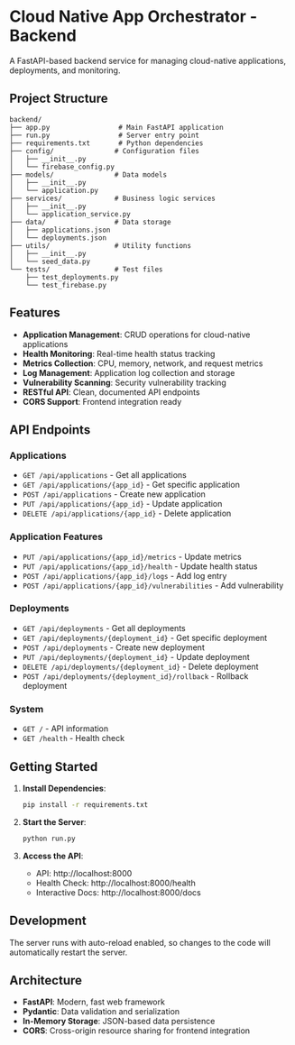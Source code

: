 # Cloud Native App Orchestrator - Backend

A FastAPI-based backend service for managing cloud-native applications, deployments, and monitoring.

## Project Structure

```
backend/
├── app.py                 # Main FastAPI application
├── run.py                 # Server entry point
├── requirements.txt       # Python dependencies
├── config/               # Configuration files
│   ├── __init__.py
│   └── firebase_config.py
├── models/               # Data models
│   ├── __init__.py
│   └── application.py
├── services/             # Business logic services
│   ├── __init__.py
│   └── application_service.py
├── data/                 # Data storage
│   ├── applications.json
│   └── deployments.json
├── utils/                # Utility functions
│   ├── __init__.py
│   └── seed_data.py
└── tests/                # Test files
    ├── test_deployments.py
    └── test_firebase.py
```

## Features

- **Application Management**: CRUD operations for cloud-native applications
- **Health Monitoring**: Real-time health status tracking
- **Metrics Collection**: CPU, memory, network, and request metrics
- **Log Management**: Application log collection and storage
- **Vulnerability Scanning**: Security vulnerability tracking
- **RESTful API**: Clean, documented API endpoints
- **CORS Support**: Frontend integration ready

## API Endpoints

### Applications
- `GET /api/applications` - Get all applications
- `GET /api/applications/{app_id}` - Get specific application
- `POST /api/applications` - Create new application
- `PUT /api/applications/{app_id}` - Update application
- `DELETE /api/applications/{app_id}` - Delete application

### Application Features
- `PUT /api/applications/{app_id}/metrics` - Update metrics
- `PUT /api/applications/{app_id}/health` - Update health status
- `POST /api/applications/{app_id}/logs` - Add log entry
- `POST /api/applications/{app_id}/vulnerabilities` - Add vulnerability

### Deployments
- `GET /api/deployments` - Get all deployments
- `GET /api/deployments/{deployment_id}` - Get specific deployment
- `POST /api/deployments` - Create new deployment
- `PUT /api/deployments/{deployment_id}` - Update deployment
- `DELETE /api/deployments/{deployment_id}` - Delete deployment
- `POST /api/deployments/{deployment_id}/rollback` - Rollback deployment

### System
- `GET /` - API information
- `GET /health` - Health check

## Getting Started

1. **Install Dependencies**:
   ```bash
   pip install -r requirements.txt
   ```

2. **Start the Server**:
   ```bash
   python run.py
   ```

3. **Access the API**:
   - API: http://localhost:8000
   - Health Check: http://localhost:8000/health
   - Interactive Docs: http://localhost:8000/docs

## Development

The server runs with auto-reload enabled, so changes to the code will automatically restart the server.

## Architecture

- **FastAPI**: Modern, fast web framework
- **Pydantic**: Data validation and serialization
- **In-Memory Storage**: JSON-based data persistence
- **CORS**: Cross-origin resource sharing for frontend integration 